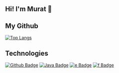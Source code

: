 ## Hi! I'm Murat 👋

## My Github
[![Top Langs](https://github-readme-stats.vercel.app/api/top-langs/?username=muratcelikk&layout=compact)](https://github.com/muratcelikk/github-readme-stats)

## Technologies

[![Github Badge](https://img.shields.io/badge/-Github-000?style=quare&labelColor=000&logo=Github&logoColor=white&link=link)](link) 
[![Java Badge](https://img.shields.io/badge/Java-ED8B00?style=for-the-badge&logo=java&logoColor=white&link=link)](link) 
[![e Badge](https://img.shields.io/badge/-Github-000?style=quare&labelColor=000&logo=Github&logoColor=white&link=link)](link) 
[![f Badge](https://img.shields.io/badge/Java-ED8B00?style=for-the-badge&logo=java&logoColor=white&link=link)](link) 
